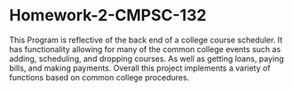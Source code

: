 # Homework-2-CMPSC-132
This Program is reflective of the back end of a college course scheduler. It has functionality allowing for many of the common college events such as adding, scheduling, and dropping courses. As well as getting loans, paying bills, and making payments. Overall this project implements a variety of functions based on common college procedures.
